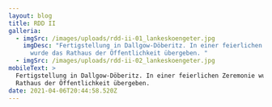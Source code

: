 ```yaml
---
layout: blog
title: RDD II
galleria:
  - imgSrc: /images/uploads/rdd-ii-01_lankeskoengeter.jpg
    imgDesc: "Fertigstellung in Dallgow-Döberitz. In einer feierlichen Zeremonie
      wurde das Rathaus der Öffentlichkeit übergeben. "
  - imgSrc: /images/uploads/rdd-ii-02_lankeskoengeter.jpg
mobileText: >
  Fertigstellung in Dallgow-Döberitz. In einer feierlichen Zeremonie wurde das
  Rathaus der Öffentlichkeit übergeben. 
date: 2021-04-06T20:44:58.520Z
---
```

